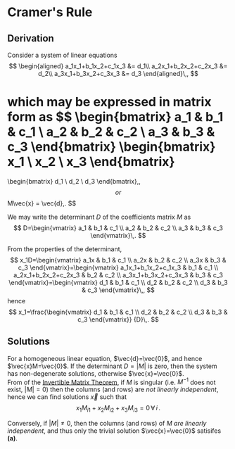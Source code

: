 Cramer's Rule
=============

Derivation
----------
Consider a system of linear equations 
$$
\begin{aligned}
a_1x_1+b_1x_2+c_1x_3 &= d_1\\
a_2x_1+b_2x_2+c_2x_3 &= d_2\\
a_3x_1+b_3x_2+c_3x_3 &= d_3
\end{aligned}\,,
$$

which may be expressed in matrix form as
$$
\begin{bmatrix}
a_1 & b_1 & c_1 \\
a_2 & b_2 & c_2 \\
a_3 & b_3 & c_3
\end{bmatrix}
\begin{bmatrix}
x_1 \\ x_2 \\ x_3
\end{bmatrix}
=
\begin{bmatrix}
d_1 \\ d_2 \\ d_3
\end{bmatrix}\,,
$$
or
$$
M\vec{x} = \vec{d}\,.
$$

We may write the determinant $D$ of the coefficients matrix $M$ as 
$$
D=\begin{vmatrix}
a_1 & b_1 & c_1 \\
a_2 & b_2 & c_2 \\
a_3 & b_3 & c_3
\end{vmatrix}\,.
$$

From the properties of the determinant, 
$$
x_1D=\begin{vmatrix}
a_1x & b_1 & c_1 \\
a_2x & b_2 & c_2 \\
a_3x & b_3 & c_3
\end{vmatrix}=\begin{vmatrix}
a_1x_1+b_1x_2+c_1x_3 & b_1 & c_1 \\
a_2x_1+b_2x_2+c_2x_3 & b_2 & c_2 \\
a_3x_1+b_3x_2+c_3x_3 & b_3 & c_3
\end{vmatrix}=\begin{vmatrix}
d_1 & b_1 & c_1 \\
d_2 & b_2 & c_2 \\
d_3 & b_3 & c_3
\end{vmatrix}\,,
$$
hence $$
    x_1=\frac{\begin{vmatrix}
            d_1 & b_1 & c_1 \\
            d_2 & b_2 & c_2 \\
            d_3 & b_3 & c_3
            \end{vmatrix}}
            {D}\,.
$$

Solutions
---------
For a homogeneous linear equation, $\vec{d}=\vec{0}$, and hence $\vec{x}M=\vec{0}$. If the determinant $D=\lvert M\rvert$ is zero, then the system has non-degenerate solutions, otherwise $\vec{x}=\vec{0}$.  
From of the [Invertible Matrix Theorem](http://mathworld.wolfram.com/InvertibleMatrixTheorem.html), if $M$ is singular (i.e. $M^{-1}$ does not exist, $\lvert M\rvert=0$) then the columns (and rows) are _not linearly independent_, hence we can find solutions $\vec{x}$ such that
$$
\tag{a}
x_1M_{i1} + x_2M_{i2} +x_3M_{i3}=0\,\forall\,i\,.
$$

Conversely, if $\lvert M\rvert\neq 0$, then the columns (and rows) of $M$ _are linearly independent_, and thus only the trivial solution $\vec{x}=\vec{0}$ satisifes **(a)**.